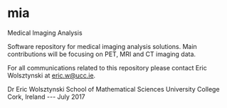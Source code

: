 # mia
Medical Imaging Analysis

Software repository for medical imaging analysis solutions. Main contributions will be focusing on PET, MRI and CT imaging data.

For all communications related to this repository please contact Eric Wolsztynski at eric.w@ucc.ie. 

Dr Eric Wolsztynski
School of Mathematical Sciences
University College Cork, Ireland
--- July 2017
